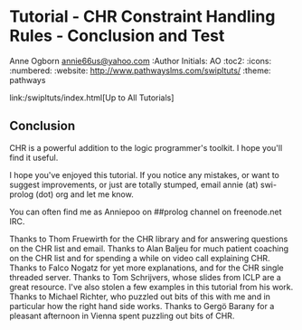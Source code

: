Tutorial - CHR Constraint Handling Rules - Conclusion and Test
==============================================================
Anne Ogborn <annie66us@yahoo.com>
:Author Initials: AO
:toc2:
:icons:
:numbered:
:website: http://www.pathwayslms.com/swipltuts/
:theme: pathways

link:/swipltuts/index.html[Up to All Tutorials]


Conclusion
-----------

CHR is a powerful addition to the logic programmer's toolkit. I hope you'll find it useful.

I hope you've enjoyed this tutorial. If you notice any mistakes, or want to suggest improvements, or just are totally stumped, email annie (at) swi-prolog (dot) org and let me know.

You can often find me as Anniepoo on ##prolog channel on freenode.net IRC.

Thanks to Thom Fruewirth for the CHR library and for answering questions on the CHR list and email. 
Thanks to Alan Baljeu for much patient coaching on the CHR list and for spending a while on video call explaining CHR.
Thanks to Falco Nogatz for yet more explanations, and for the CHR single threaded server.
Thanks to Tom Schrijvers, whose slides from ICLP are a great resource. I've also stolen a few examples in this tutorial from his work. Thanks to Michael Richter, who puzzled out bits of this with me and in particular how the right hand side works. Thanks to Gergö Barany for a pleasant afternoon in Vienna spent puzzling out bits of CHR.


